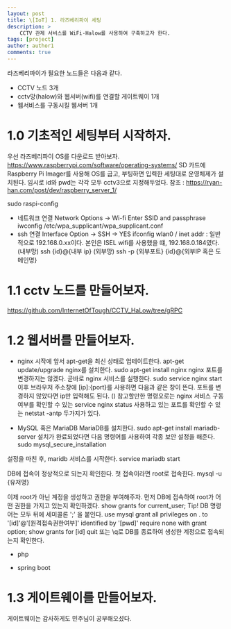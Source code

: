 ```yaml
---
layout: post
title: \[IoT] 1. 라즈베리파이 세팅
description: >
    CCTV 관제 서비스를 WiFi-Halow를 사용하여 구축하고자 한다.
tags: [project]
author: author1
comments: true
---
```


라즈베리파이가 필요한 노드들은 다음과 같다.
* CCTV 노드 3개
* cctv망(halow)와 웹서버(wifi)를 연결할 게이트웨이 1개
* 웹서비스를 구동시킬 웹서버 1개

# 1.0 기초적인 세팅부터 시작하자.
우선 라즈베리파이 OS를 다운로드 받아보자.
https://www.raspberrypi.com/software/operating-systems/
SD 카드에 Raspberry Pi Imager를 사용해 OS를 굽고, 부팅하면 입력한 세팅대로 운영체제가 설치된다.
임시로 id와 pwd는 각각 모두 cctv3으로 지정해두었다.
참조 : https://ryan-han.com/post/dev/raspberry_server_1/

sudo raspi-config
- 네트워크 연결
Network Options -> Wi-fi Enter SSID and passphrase
iwconfig
/etc/wpa_supplicant/wpa_supplicant.conf
- ssh 연결
Interface Option -> SSH -> YES
ifconfig
wlan0 / inet addr : 일반적으로 192.168.0.xx이다. 본인은 ISEL wifi를 사용했을 떄, 192.168.0.184였다.
(내부망) ssh {id}@{내부 ip}
(외부망) ssh -p {외부포트} {id}@{외부IP 혹은 도메인명}

# 1.1 cctv 노드를 만들어보자.
https://github.com/InternetOfTough/CCTV_HaLow/tree/gRPC


# 1.2 웹서버를 만들어보자.
- nginx
시작에 앞서 apt-get을 최신 상태로 업테이트한다.
apt-get update/upgrade
nginx를 설치한다.
sudo apt-get install nginx
nginx 포트를 변경하지는 않겠다. 곧바로 nginx 서비스를 실행한다.
sudo service nginx start
이후 브라우저 주소창에 [ip]:{port}를 사용하면 다음과 같은 창이 뜬다. 포트를 변경하지 않았다면 ip만 입력해도 된다.
()
참고할만한 명령오로는 nginx 서비스 구동 여부를 확인할 수 있는
service nginx status
사용하고 있는 포트를 확인할 수 있는
netstat -antp
두가지가 있다.

- MySQL 혹은 MariaDB
MariaDB를 설치한다.
sudo apt-get install mariadb-server
설치가 완료되었다면 다음 명령어를 사용하여 각종 보안 설정을 해준다.
sudo mysql_secure_installation

설정을 마친 후, maridb 서비스를 시작한다.
service mariadb start

DB에 접속이 정상적으로 되는지 확인한다. 첫 접속이라면 root로 접속한다.
mysql -u {유저명}

이제 root가 아닌 계정을 생성하고 권한을 부여해주자. 먼저 DB에 접속하여 root가 어떤 권한을 가지고 있는지 확인하겠다.
show grants for current_user;
Tip! DB 명령어는 모두 뒤에 세미콜론 ';' 을 붙인다.
use mysql
grant all privileges on . to '[id]'@'[원격접속권한여부]' identified by '[pwd]' require none with grant option;
show grants for [id]
quit 또는 \q로 DB를 종료하여 생성한 계정으로 접속되는지 확인한다.

- php

- spring boot


# 1.3 게이트웨이를 만들어보자.
게이트웨이는 감사하게도 민주님이 공부해오셨다.
